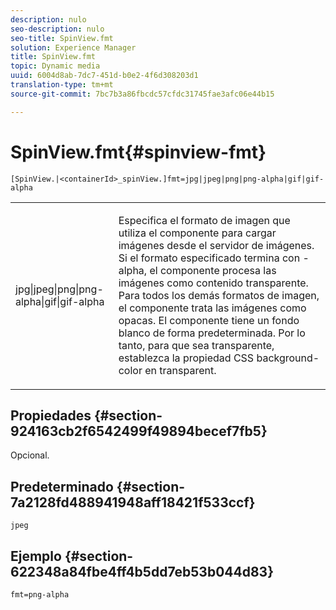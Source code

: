 ```yaml
---
description: nulo
seo-description: nulo
seo-title: SpinView.fmt
solution: Experience Manager
title: SpinView.fmt
topic: Dynamic media
uuid: 6004d8ab-7dc7-451d-b0e2-4f6d308203d1
translation-type: tm+mt
source-git-commit: 7bc7b3a86fbcdc57cfdc31745fae3afc06e44b15

---
```



# SpinView.fmt{#spinview-fmt}

`[SpinView.|<containerId>_spinView.]fmt=jpg|jpeg|png|png-alpha|gif|gif-alpha`

<table id="table_441553CD34C94A58A9D7CBF772DEDDB6"> 
 <tbody> 
  <tr> 
   <td colname="col1"> <p> <span class="codeph"> jpg|jpeg|png|png-alpha|gif|gif-alpha</span> </p> </td> 
   <td colname="col2"> <p> Especifica el formato de imagen que utiliza el componente para cargar imágenes desde el servidor de imágenes. Si el formato especificado termina con <span class="codeph"> -alpha</span>, el componente procesa las imágenes como contenido transparente. Para todos los demás formatos de imagen, el componente trata las imágenes como opacas. El componente tiene un fondo blanco de forma predeterminada. Por lo tanto, para que sea transparente, establezca la propiedad CSS <span class="codeph"> background-color</span> en <span class="codeph"> transparent</span>. </p> </td> 
  </tr> 
 </tbody> 
</table>

## Propiedades {#section-924163cb2f6542499f49894becef7fb5}

Opcional.

## Predeterminado {#section-7a2128fd488941948aff18421f533ccf}

`jpeg`

## Ejemplo {#section-622348a84fbe4ff4b5dd7eb53b044d83}

`fmt=png-alpha`
